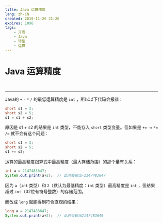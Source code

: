 ```yaml
---
title: Java 运算精度
lang: zh-CN
created: 2019-11-20 21:26
expires: 1096
tags:
    - 开发
    - Java
    - 转型
    - 运算
---
```


# Java 运算精度

<RevisionInfo />

<hr style="margin-top: 48px"/>

Java的 `+` `-` `*` `/` 的最低运算精度是 `int` ，所以以下代码会报错：

```java
short s1 = 3;
short s2 = 5;
s1 = s1 + s2;
```

原因是 s1 + s2 的结果是 `int` 类型，不能存入 `short` 类型变量。但如果是 `+=` `-=` `*=` `/=` 就不会有这个问题：

```java
short s1 = 3;
short s2 = 5;
s1 += s2;
```

运算的最高精度跟算式中最高精度（最大存储范围）的那个量有关系：

```java
int a = 2147483647;
System.out.print(a+2);  // 此时会输出-2147483647
```

因为 `a`（`int` 类型）和 `2`（默认为最低精度：`int` 类型）最高精度是 `int` ，但结果超过 `int`（32位有符号整数）的存储范围。

而改成 `long` 就能得到符合直观的结果：

```java
long a = 2147483647;
System.out.print(a+2);  // 此时会输出2147483649
```
